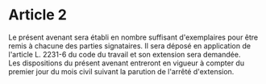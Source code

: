 # Article 2

  
Le présent avenant sera établi en nombre suffisant d'exemplaires pour être remis à chacune des parties signataires. Il sera déposé en application de l'article L. 2231-6 du code du travail et son extension sera demandée.  
Les dispositions du présent avenant entreront en vigueur à compter du premier jour du mois civil suivant la parution de l'arrêté d'extension.


